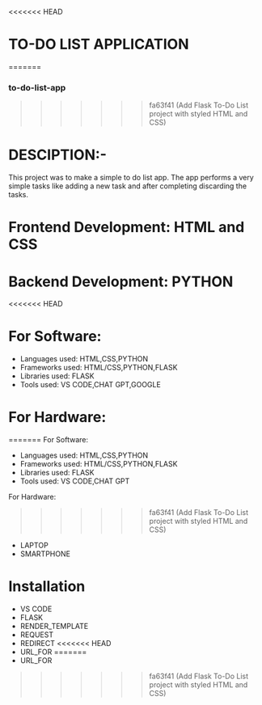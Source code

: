 <<<<<<< HEAD
# TO-DO LIST APPLICATION
=======
### to-do-list-app
>>>>>>> fa63f41 (Add Flask To-Do List project with styled HTML and CSS)

# DESCIPTION:-
This project was to make a simple to do list app. The app performs a very simple tasks like adding a new task and after completing discarding the tasks.


# Frontend Development: HTML and CSS
# Backend Development: PYTHON

<<<<<<< HEAD
# For Software:
- Languages used: HTML,CSS,PYTHON
- Frameworks used: HTML/CSS,PYTHON,FLASK
- Libraries used: FLASK
- Tools used: VS CODE,CHAT GPT,GOOGLE

# For Hardware:
=======
For Software:
- Languages used: HTML,CSS,PYTHON
- Frameworks used: HTML/CSS,PYTHON,FLASK
- Libraries used: FLASK
- Tools used: VS CODE,CHAT GPT

For Hardware:
>>>>>>> fa63f41 (Add Flask To-Do List project with styled HTML and CSS)
- LAPTOP
- SMARTPHONE

# Installation
- VS CODE
- FLASK
- RENDER_TEMPLATE
- REQUEST
- REDIRECT
<<<<<<< HEAD
- URL_FOR
=======
- URL_FOR
>>>>>>> fa63f41 (Add Flask To-Do List project with styled HTML and CSS)
